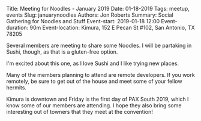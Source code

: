 Title: Meeting for Noodles - January 2019
Date: 01-18-2019
Tags: meetup, events
Slug: januarynoodles
Authors: Jon Roberts
Summary: Social Gathering for Noodles and Stuff
Event-start: 2019-01-18 12:00
Event-duration: 90m
Event-location: Kimura, 152 E Pecan St #102, San Antonio, TX 78205

Several members are meeting to share some Noodles. I will be partaking in Sushi, though, as that is a gluten-free option.

I'm excited about this one, as I love Sushi and I like trying new places.

Many of the members planning to attend are remote developers. If you work remotely, be sure to get out of the house and meet some of your fellow hermits.

Kimura is downtown and Friday is the first day of PAX South 2019, which I know some of our members are attending.  I hope they also bring some interesting out of towners that they meet at the convention!
